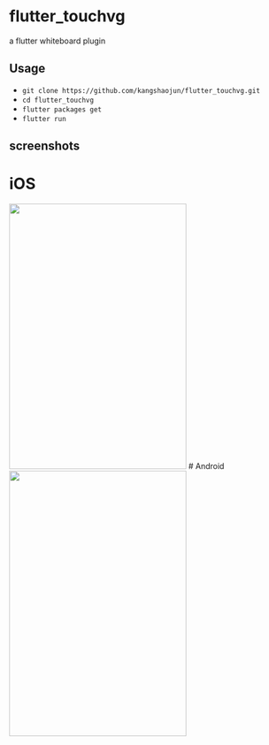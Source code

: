 # flutter_touchvg
a flutter whiteboard plugin

## Usage
- `git clone https://github.com/kangshaojun/flutter_touchvg.git`
- `cd flutter_touchvg`
- `flutter packages get`
- `flutter run`

## screenshots
# iOS
<img width="320" height="480" src="https://raw.githubusercontent.com/kangshaojun/flutter_touchvg/master/screenshots/ios.png"/>
# Android
<img width="320" height="480" src="https://raw.githubusercontent.com/kangshaojun/flutter_touchvg/master/screenshots/android.png"/>